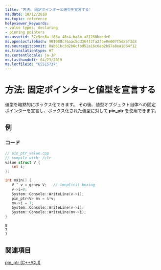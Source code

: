```yaml
---
title: '方法: 固定ポインターと値型を宣言する'
ms.date: 10/12/2018
ms.topic: reference
helpviewer_keywords:
- value types, declaring
- pinning pointers
ms.assetid: 57c5ec8a-f85a-48c4-ba8b-a81268bcede0
ms.openlocfilehash: 901980c76aac5dd364f2fa2fae0e007f5d25f3d8
ms.sourcegitcommit: 0ab61bc3d2b6cfbd52a16c6ab2b97a8ea1864f12
ms.translationtype: HT
ms.contentlocale: ja-JP
ms.lasthandoff: 04/23/2019
ms.locfileid: "65515737"
---
```

# <a name="how-to-declare-pinning-pointers-and-value-types"></a>方法: 固定ポインターと値型を宣言する

値型を暗黙的にボックス化できます。 その後、値型オブジェクト自体への固定ポインターを宣言し、ボックス化された値型に対して **pin_ptr** を使用できます。

## <a name="example"></a>例

### <a name="code"></a>コード

```cpp
// pin_ptr_value.cpp
// compile with: /clr
value struct V {
   int i;
};

int main() {
   V ^ v = gcnew V;   // imnplicit boxing
   v->i=8;
   System::Console::WriteLine(v->i);
   pin_ptr<V> mv = &*v;
   mv->i = 7;
   System::Console::WriteLine(v->i);
   System::Console::WriteLine(mv->i);
}
```

```Output
8
7
7
```

## <a name="see-also"></a>関連項目

[pin_ptr (C++/CLI)](pin-ptr-cpp-cli.md)